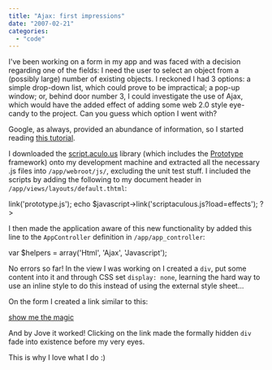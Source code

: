 ```yaml
---
title: "Ajax: first impressions"
date: "2007-02-21"
categories: 
  - "code"
---
```


I've been working on a form in my app and was faced with a decision regarding one of the fields: I need the user to select an object from a (possibly large) number of existing objects. I reckoned I had 3 options: a simple drop-down list, which could prove to be impractical; a pop-up window; or, behind door number 3, I could investigate the use of Ajax, which would have the added effect of adding some web 2.0 style eye-candy to the project. Can you guess which option I went with?

Google, as always, provided an abundance of information, so I started reading [this tutorial](http://grahambird.co.uk/cake/tutorials/ajax.php).

I downloaded the [script.aculo.us](http://script.aculo.us/) library (which includes the [Prototype](http://www.prototypejs.org/) framework) onto my development machine and extracted all the necessary .js files into `/app/webroot/js/`, excluding the unit test stuff. I included the scripts by adding the following to my document header in `/app/views/layouts/default.thtml`:

link('prototype.js');
echo $javascript->link('scriptaculous.js?load=effects');
?>

I then made the application aware of this new functionality by added this line to the `AppController` definition in `/app/app_controller`:

var $helpers = array('Html', 'Ajax', 'Javascript');

No errors so far! In the view I was working on I created a `div`, put some content into it and through CSS set `display: none`, learning the hard way to use an inline style to do this instead of using the external style sheet...

On the form I created a link similar to this:

[show me the magic](#)

And by Jove it worked! Clicking on the link made the formally hidden `div` fade into existence before my very eyes.

This is why I love what I do :)
